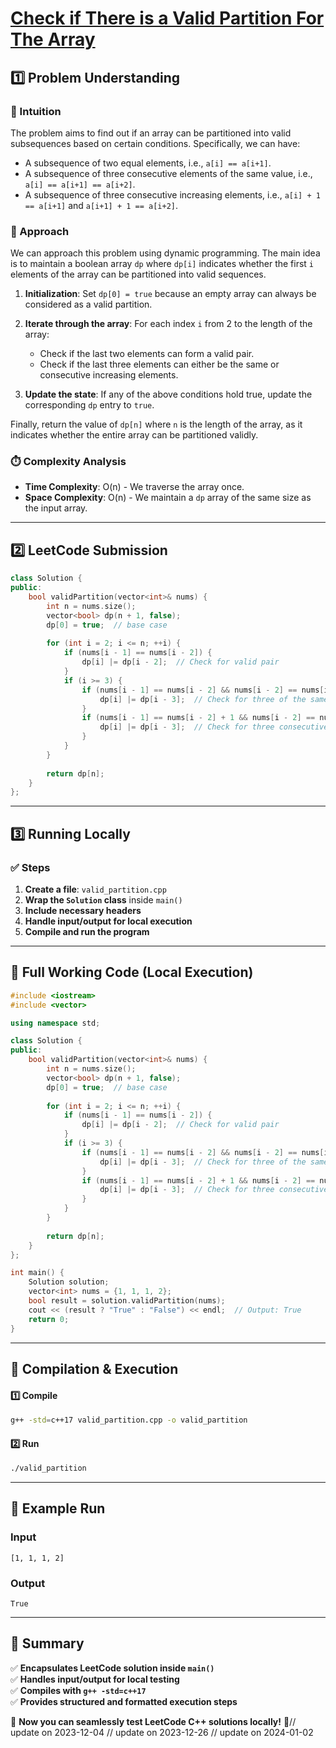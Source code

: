# **[Check if There is a Valid Partition For The Array](https://leetcode.com/problems/check-if-there-is-a-valid-partition-for-the-array/description/)**

## **1️⃣ Problem Understanding**  
### **📌 Intuition**  
The problem aims to find out if an array can be partitioned into valid subsequences based on certain conditions. Specifically, we can have:
- A subsequence of two equal elements, i.e., `a[i] == a[i+1]`.
- A subsequence of three consecutive elements of the same value, i.e., `a[i] == a[i+1] == a[i+2]`.
- A subsequence of three consecutive increasing elements, i.e., `a[i] + 1 == a[i+1]` and `a[i+1] + 1 == a[i+2]`.

### **🚀 Approach**  
We can approach this problem using dynamic programming. The main idea is to maintain a boolean array `dp` where `dp[i]` indicates whether the first `i` elements of the array can be partitioned into valid sequences.

1. **Initialization**: Set `dp[0] = true` because an empty array can always be considered as a valid partition.
  
2. **Iterate through the array**: For each index `i` from 2 to the length of the array:
   - Check if the last two elements can form a valid pair.
   - Check if the last three elements can either be the same or consecutive increasing elements.

3. **Update the state**: If any of the above conditions hold true, update the corresponding `dp` entry to `true`.

Finally, return the value of `dp[n]` where `n` is the length of the array, as it indicates whether the entire array can be partitioned validly.

### **⏱️ Complexity Analysis**  
- **Time Complexity**: O(n) - We traverse the array once.
- **Space Complexity**: O(n) - We maintain a `dp` array of the same size as the input array.

---  

## **2️⃣ LeetCode Submission**  
```cpp
class Solution {
public:
    bool validPartition(vector<int>& nums) {
        int n = nums.size();
        vector<bool> dp(n + 1, false);
        dp[0] = true;  // base case
        
        for (int i = 2; i <= n; ++i) {
            if (nums[i - 1] == nums[i - 2]) {
                dp[i] |= dp[i - 2];  // Check for valid pair
            }
            if (i >= 3) {
                if (nums[i - 1] == nums[i - 2] && nums[i - 2] == nums[i - 3]) {
                    dp[i] |= dp[i - 3];  // Check for three of the same
                }
                if (nums[i - 1] == nums[i - 2] + 1 && nums[i - 2] == nums[i - 3] + 1) {
                    dp[i] |= dp[i - 3];  // Check for three consecutive increasing numbers
                }
            }
        }
        
        return dp[n];
    }
};  
```  

---  

## **3️⃣ Running Locally**  
### **✅ Steps**  
1. **Create a file**: `valid_partition.cpp`  
2. **Wrap the `Solution` class** inside `main()`  
3. **Include necessary headers**  
4. **Handle input/output for local execution**  
5. **Compile and run the program**  

---  

## **📝 Full Working Code (Local Execution)**  
```cpp
#include <iostream>
#include <vector>

using namespace std;

class Solution {
public:
    bool validPartition(vector<int>& nums) {
        int n = nums.size();
        vector<bool> dp(n + 1, false);
        dp[0] = true;  // base case
        
        for (int i = 2; i <= n; ++i) {
            if (nums[i - 1] == nums[i - 2]) {
                dp[i] |= dp[i - 2];  // Check for valid pair
            }
            if (i >= 3) {
                if (nums[i - 1] == nums[i - 2] && nums[i - 2] == nums[i - 3]) {
                    dp[i] |= dp[i - 3];  // Check for three of the same
                }
                if (nums[i - 1] == nums[i - 2] + 1 && nums[i - 2] == nums[i - 3] + 1) {
                    dp[i] |= dp[i - 3];  // Check for three consecutive increasing numbers
                }
            }
        }
        
        return dp[n];
    }
};

int main() {
    Solution solution;
    vector<int> nums = {1, 1, 1, 2};
    bool result = solution.validPartition(nums);
    cout << (result ? "True" : "False") << endl;  // Output: True
    return 0;
}
```  

---  

## **🔧 Compilation & Execution**  
#### **1️⃣ Compile**  
```bash
g++ -std=c++17 valid_partition.cpp -o valid_partition
```  

#### **2️⃣ Run**  
```bash
./valid_partition
```  

---  

## **🎯 Example Run**  
### **Input**  
```
[1, 1, 1, 2]
```  
### **Output**  
```
True
```  

---  

## **📌 Summary**  
✅ **Encapsulates LeetCode solution inside `main()`**  
✅ **Handles input/output for local testing**  
✅ **Compiles with `g++ -std=c++17`**  
✅ **Provides structured and formatted execution steps**  

🚀 **Now you can seamlessly test LeetCode C++ solutions locally!** 🚀// update on 2023-12-04
// update on 2023-12-26
// update on 2024-01-02

